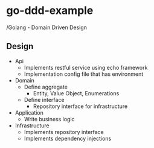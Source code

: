 # go-ddd-example
/Golang - Domain Driven Design

## Design

* Api
    * Implements restful service using echo framework
    * Implementation config file that has environment
* Domain
    * Define aggregate
        * Entity, Value Object, Enumerations
    * Define interface
        * Repository interface for infrastructure
* Application
    * Write business logic
* Infrastructure
    * Implements repository interface
    * Implements dependency injections
